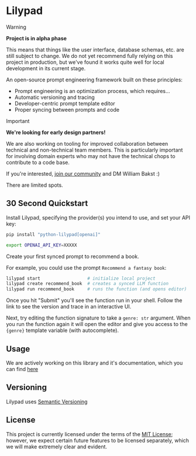 # Lilypad

> [!WARNING]
> __Project is in alpha phase__
> 
> This means that things like the user interface, database schemas, etc. are still subject to change. We do not yet recommend fully relying on this project in production, but we've found it works quite well for local development in its current stage.

An open-source prompt engineering framework built on these principles:

- Prompt engineering is an optimization process, which requires...
- Automatic versioning and tracing
- Developer-centric prompt template editor
- Proper syncing between prompts and code

> [!IMPORTANT]
> __We're looking for early design partners!__
> 
> We are also working on tooling for improved collaboration between technical and non-technical team members. This is particularly important for involving domain experts who may not have the technical chops to contribute to a code base.
>
> If you're interested, [join our community](https://join.slack.com/t/mirascope-community/shared_invite/zt-2ilqhvmki-FB6LWluInUCkkjYD3oSjNA) and DM William Bakst :)
>
> There are limited spots.

## 30 Second Quickstart

Install Lilypad, specifying the provider(s) you intend to use, and set your API key:

```bash
pip install "python-lilypad[openai]"

export OPENAI_API_KEY=XXXXX
```

Create your first synced prompt to recommend a book.

For example, you could use the prompt `Recommend a fantasy book`:

```bash
lilypad start                  # initialize local project
lilypad create recommend_book  # creates a synced LLM function
lilypad run recommend_book     # runs the function (and opens editor)
```

Once you hit "Submit" you'll see the function run in your shell. Follow the link to see the version and trace in an interactive UI.

Next, try editing the function signature to take a `genre: str` argument. When you run the function again it will open the editor and give you access to the `{genre}` template variable (with autocomplete).

## Usage

We are actively working on this library and it's documentation, which you can find [here](https://lilypad.mirascope.com/docs)

## Versioning

Lilypad uses [Semantic Versioning](https://semver.org/)

## License

This project is currently licensed under the terms of the [MIT License](https://github.com/Mirascope/mirascope/blob/main/LICENSE); however, we expect certain future features to be licensed separately, which we will make extremely clear and evident.
